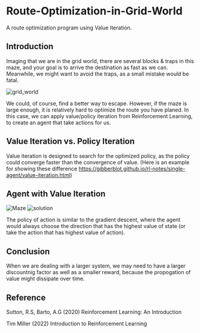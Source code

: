 # Route-Optimization-in-Grid-World
A route optimization program using Value Iteration.
## Introduction
Imaging that we are in the grid world, there are several blocks & traps in this maze, and your goal is to arrive the destination as fast as we can. Meanwhile, we might want to avoid the traps, as a small mistake would be fatal. 

![grid_world](https://user-images.githubusercontent.com/112973740/220184904-85efffdc-4c38-499e-9ece-6ca8357cb013.png)

We could, of course, find a better way to escape. However, if the maze is large enough, it is relatively hard to optimize the route you have planed. In this case, we can apply value/policy iteration from Reinforcement Learning, to create an agent that take actions for us.

## Value Iteration vs. Policy Iteration
Value iteration is designed to search for the optimized policy, as the policy could converge faster than the convergence of value. (Here is an example for showing these difference https://gibberblot.github.io/rl-notes/single-agent/value-iteration.html)

## Agent with Value Iteration
![Maze](https://user-images.githubusercontent.com/112973740/220182999-a15729a7-ce56-4c29-8aae-80b11b98fcb1.png)
![solution](https://user-images.githubusercontent.com/112973740/220183956-bd6939f8-7974-4c4a-9936-5926c81a1b8c.png)

The policy of action is similar to the gradient descent, where the agent would always choose the direction that has the highest value of state (or take the action that has highest value of action).
## Conclusion
When we are dealing with a larger system, we may need to have a larger discountnig factor as well as a smaller reward, because the propogation of value might dissipate over time.

## Reference
Sutton, R.S, Barto, A.G (2020) Reinforcement Learning: An Introduction

Tim Miller (2022) Introduction to Reinforcement Learning
